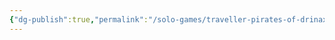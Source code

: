```yaml
---
{"dg-publish":true,"permalink":"/solo-games/traveller-pirates-of-drinax/play/p-cs/irthur-excalidraw/","tags":["excalidraw"],"noteIcon":""}
---
```

<style> .container {font-family: sans-serif; text-align: center;} .button-wrapper button {z-index: 1;height: 40px; width: 100px; margin: 10px;padding: 5px;} .excalidraw .App-menu_top .buttonList { display: flex;} .excalidraw-wrapper { height: 800px; margin: 50px; position: relative;} :root[dir="ltr"] .excalidraw .layer-ui__wrapper .zen-mode-transition.App-menu_bottom--transition-left {transform: none;} </style><script src="https://cdn.jsdelivr.net/npm/react@17/umd/react.production.min.js"></script><script src="https://cdn.jsdelivr.net/npm/react-dom@17/umd/react-dom.production.min.js"></script><script type="text/javascript" src="https://cdn.jsdelivr.net/npm/@excalidraw/excalidraw@0/dist/excalidraw.production.min.js"></script><div id="Irthurexcalidraw.md"></div><script>(function(){const InitialData={"type":"excalidraw","version":2,"source":"https://github.com/zsviczian/obsidian-excalidraw-plugin/releases/tag/1.9.19","elements":[{"type":"rectangle","version":526,"versionNonce":344052656,"isDeleted":false,"id":"MQobu23ASqccLXUrmnueG","fillStyle":"hachure","strokeWidth":1,"strokeStyle":"solid","roughness":1,"opacity":100,"angle":0,"x":-795.5264696294273,"y":90.19435231371926,"strokeColor":"#000000","backgroundColor":"transparent","width":1510.3389620848527,"height":1166.9355770213492,"seed":1242041264,"groupIds":["Fd4VKKmpEpAh9Fyl769Uh"],"frameId":null,"roundness":null,"boundElements":[],"updated":1696131377364,"link":null,"locked":true},{"type":"image","version":528,"versionNonce":1274707792,"isDeleted":false,"id":"TSii8gFctTPp3SVXNuYtF","fillStyle":"hachure","strokeWidth":1,"strokeStyle":"solid","roughness":1,"opacity":100,"angle":0,"x":-795.4797084614802,"y":90.15822092138797,"strokeColor":"#000000","backgroundColor":"transparent","width":1510.2454397489578,"height":1167.0078398060127,"seed":2120947120,"groupIds":["Fd4VKKmpEpAh9Fyl769Uh"],"frameId":null,"roundness":null,"boundElements":[],"updated":1696131377364,"link":null,"locked":true,"customData":{"isAnchored":false},"status":"pending","fileId":"c46bb7eec7bd18635e3a1c18c9f3edff8c5d3a58","scale":[1,1]},{"type":"rectangle","version":573,"versionNonce":1115989936,"isDeleted":false,"id":"UFjIYwecq2Lr2SY82wnCj","fillStyle":"hachure","strokeWidth":1,"strokeStyle":"solid","roughness":1,"opacity":100,"angle":0,"x":751.1875075445744,"y":98.40132066493197,"strokeColor":"#000000","backgroundColor":"transparent","width":1510.3389620848527,"height":1166.9355770213492,"seed":98361264,"groupIds":["TS-8BcR8M9VYiYsR8wALy"],"frameId":null,"roundness":null,"boundElements":[],"updated":1696131379042,"link":null,"locked":true},{"type":"image","version":573,"versionNonce":322890576,"isDeleted":false,"id":"zPihIXV60D1joHr61MfXb","fillStyle":"hachure","strokeWidth":1,"strokeStyle":"solid","roughness":1,"opacity":100,"angle":0,"x":751.2342687125222,"y":98.36518927259885,"strokeColor":"#000000","backgroundColor":"transparent","width":1510.2454397489578,"height":1167.0078398060127,"seed":277178800,"groupIds":["TS-8BcR8M9VYiYsR8wALy"],"frameId":null,"roundness":null,"boundElements":[],"updated":1696131379042,"link":null,"locked":true,"customData":{"isAnchored":false},"status":"pending","fileId":"09409eb100f5f6db443d01338fc93c97cd07336b","scale":[1,1]},{"type":"text","version":270,"versionNonce":697147216,"isDeleted":false,"id":"ZxisuJL0","fillStyle":"hachure","strokeWidth":1,"strokeStyle":"solid","roughness":1,"opacity":100,"angle":0,"x":-516.0727707013505,"y":195.61895633445192,"strokeColor":"#1e1e1e","backgroundColor":"transparent","width":81.44000244140625,"height":39.745762160127704,"seed":160215984,"groupIds":[],"frameId":null,"roundness":null,"boundElements":[],"updated":1696131374190,"link":null,"locked":false,"fontSize":31.796609728102162,"fontFamily":1,"text":"Vargr","rawText":"Vargr","textAlign":"left","verticalAlign":"top","containerId":null,"originalText":"Vargr","lineHeight":1.25,"baseline":28},{"type":"text","version":11,"versionNonce":1799173456,"isDeleted":false,"id":"DiiyFSfC","fillStyle":"hachure","strokeWidth":1,"strokeStyle":"solid","roughness":1,"opacity":100,"angle":0,"x":-719.904796608155,"y":130.02085566072083,"strokeColor":"#1e1e1e","backgroundColor":"transparent","width":10.760000228881836,"height":25,"seed":924499376,"groupIds":[],"frameId":null,"roundness":null,"boundElements":[],"updated":1696131374190,"link":null,"locked":false,"fontSize":20,"fontFamily":1,"text":"7","rawText":"7","textAlign":"left","verticalAlign":"top","containerId":null,"originalText":"7","lineHeight":1.25,"baseline":17},{"type":"text","version":16,"versionNonce":1049234256,"isDeleted":false,"id":"ZsaTnnIU","fillStyle":"hachure","strokeWidth":1,"strokeStyle":"solid","roughness":1,"opacity":100,"angle":0,"x":-716.827873531232,"y":225.40547104533698,"strokeColor":"#1e1e1e","backgroundColor":"transparent","width":19.65999984741211,"height":25,"seed":1515685808,"groupIds":[],"frameId":null,"roundness":null,"boundElements":[],"updated":1696131374190,"link":null,"locked":false,"fontSize":20,"fontFamily":1,"text":"12","rawText":"12","textAlign":"left","verticalAlign":"top","containerId":null,"originalText":"12","lineHeight":1.25,"baseline":17},{"type":"text","version":41,"versionNonce":2110529872,"isDeleted":false,"id":"mP72drVR","fillStyle":"hachure","strokeWidth":1,"strokeStyle":"solid","roughness":1,"opacity":100,"angle":0,"x":-716.827873531232,"y":314.6362402761056,"strokeColor":"#1e1e1e","backgroundColor":"transparent","width":10.84000015258789,"height":25,"seed":1332416944,"groupIds":[],"frameId":null,"roundness":null,"boundElements":[],"updated":1696131374190,"link":null,"locked":false,"fontSize":20,"fontFamily":1,"text":"11","rawText":"11","textAlign":"left","verticalAlign":"top","containerId":null,"originalText":"11","lineHeight":1.25,"baseline":17},{"type":"text","version":17,"versionNonce":2019260240,"isDeleted":false,"id":"Eu98FRqp","fillStyle":"hachure","strokeWidth":1,"strokeStyle":"solid","roughness":1,"opacity":100,"angle":0,"x":-715.2894119927705,"y":399.25162489149034,"strokeColor":"#1e1e1e","backgroundColor":"transparent","width":19.65999984741211,"height":25,"seed":763190192,"groupIds":[],"frameId":null,"roundness":null,"boundElements":[],"updated":1696131374190,"link":null,"locked":false,"fontSize":20,"fontFamily":1,"text":"12","rawText":"12","textAlign":"left","verticalAlign":"top","containerId":null,"originalText":"12","lineHeight":1.25,"baseline":17},{"type":"text","version":10,"versionNonce":1385172304,"isDeleted":false,"id":"xKieFt4C","fillStyle":"hachure","strokeWidth":1,"strokeStyle":"solid","roughness":1,"opacity":100,"angle":0,"x":-718.3663350696934,"y":490.0208556607208,"strokeColor":"#1e1e1e","backgroundColor":"transparent","width":12.800000190734863,"height":25,"seed":1723229616,"groupIds":[],"frameId":null,"roundness":null,"boundElements":[],"updated":1696131374190,"link":null,"locked":false,"fontSize":20,"fontFamily":1,"text":"4","rawText":"4","textAlign":"left","verticalAlign":"top","containerId":null,"originalText":"4","lineHeight":1.25,"baseline":17},{"type":"text","version":10,"versionNonce":1707205456,"isDeleted":false,"id":"pi39cJFP","fillStyle":"hachure","strokeWidth":1,"strokeStyle":"solid","roughness":1,"opacity":100,"angle":0,"x":-715.2894119927705,"y":579.2516248914903,"strokeColor":"#1e1e1e","backgroundColor":"transparent","width":10.760000228881836,"height":25,"seed":1748905904,"groupIds":[],"frameId":null,"roundness":null,"boundElements":[],"updated":1696131374190,"link":null,"locked":false,"fontSize":20,"fontFamily":1,"text":"7","rawText":"7","textAlign":"left","verticalAlign":"top","containerId":null,"originalText":"7","lineHeight":1.25,"baseline":17},{"type":"text","version":15,"versionNonce":541653328,"isDeleted":false,"id":"MEMWodS0","fillStyle":"hachure","strokeWidth":1,"strokeStyle":"solid","roughness":1,"opacity":100,"angle":0,"x":-664.5201812235396,"y":139.25162489149034,"strokeColor":"#1e1e1e","backgroundColor":"transparent","width":13.760000228881836,"height":25,"seed":977058224,"groupIds":[],"frameId":null,"roundness":null,"boundElements":[],"updated":1696131374190,"link":null,"locked":false,"fontSize":20,"fontFamily":1,"text":"0","rawText":"0","textAlign":"left","verticalAlign":"top","containerId":null,"originalText":"0","lineHeight":1.25,"baseline":17},{"type":"text","version":14,"versionNonce":1702711120,"isDeleted":false,"id":"5R1X2GAs","fillStyle":"hachure","strokeWidth":1,"strokeStyle":"solid","roughness":1,"opacity":100,"angle":0,"x":-667.5971043004629,"y":225.40547104533698,"strokeColor":"#1e1e1e","backgroundColor":"transparent","width":14.239999771118164,"height":25,"seed":534381488,"groupIds":[],"frameId":null,"roundness":null,"boundElements":[],"updated":1696131374190,"link":null,"locked":false,"fontSize":20,"fontFamily":1,"text":"2","rawText":"2","textAlign":"left","verticalAlign":"top","containerId":null,"originalText":"2","lineHeight":1.25,"baseline":17},{"type":"text","version":13,"versionNonce":1840702800,"isDeleted":false,"id":"zgZ58wz5","fillStyle":"hachure","strokeWidth":1,"strokeStyle":"solid","roughness":1,"opacity":100,"angle":0,"x":-661.4432581466167,"y":319.25162489149034,"strokeColor":"#1e1e1e","backgroundColor":"transparent","width":5.420000076293945,"height":25,"seed":926813616,"groupIds":[],"frameId":null,"roundness":null,"boundElements":[],"updated":1696131374190,"link":null,"locked":false,"fontSize":20,"fontFamily":1,"text":"1","rawText":"1","textAlign":"left","verticalAlign":"top","containerId":null,"originalText":"1","lineHeight":1.25,"baseline":17},{"type":"text","version":19,"versionNonce":642628432,"isDeleted":false,"id":"qp8m6QlG","fillStyle":"hachure","strokeWidth":1,"strokeStyle":"solid","roughness":1,"opacity":100,"angle":0,"x":-661.4432581466165,"y":402.3285479684132,"strokeColor":"#1e1e1e","backgroundColor":"transparent","width":14.239999771118164,"height":25,"seed":428922800,"groupIds":[],"frameId":null,"roundness":null,"boundElements":[],"updated":1696131374190,"link":null,"locked":false,"fontSize":20,"fontFamily":1,"text":"2","rawText":"2","textAlign":"left","verticalAlign":"top","containerId":null,"originalText":"2","lineHeight":1.25,"baseline":17},{"type":"text","version":18,"versionNonce":295293264,"isDeleted":false,"id":"mgNWnTUC","fillStyle":"hachure","strokeWidth":1,"strokeStyle":"solid","roughness":1,"opacity":100,"angle":0,"x":-666.0586427620012,"y":496.17470181456747,"strokeColor":"#1e1e1e","backgroundColor":"transparent","width":13.640000343322754,"height":25,"seed":2063229360,"groupIds":[],"frameId":null,"roundness":null,"boundElements":[],"updated":1696131374190,"link":null,"locked":false,"fontSize":20,"fontFamily":1,"text":"-1","rawText":"-1","textAlign":"left","verticalAlign":"top","containerId":null,"originalText":"-1","lineHeight":1.25,"baseline":17},{"type":"text","version":10,"versionNonce":653469520,"isDeleted":false,"id":"sSrPI10f","fillStyle":"hachure","strokeWidth":1,"strokeStyle":"solid","roughness":1,"opacity":100,"angle":0,"x":-661.4432581466167,"y":586.943932583798,"strokeColor":"#1e1e1e","backgroundColor":"transparent","width":13.760000228881836,"height":25,"seed":1252174768,"groupIds":[],"frameId":null,"roundness":null,"boundElements":[],"updated":1696131374190,"link":null,"locked":false,"fontSize":20,"fontFamily":1,"text":"0","rawText":"0","textAlign":"left","verticalAlign":"top","containerId":null,"originalText":"0","lineHeight":1.25,"baseline":17},{"type":"text","version":15,"versionNonce":850509136,"isDeleted":false,"id":"na2BBQtR","fillStyle":"hachure","strokeWidth":1,"strokeStyle":"solid","roughness":1,"opacity":100,"angle":0,"x":-72.21248891584696,"y":1082.3285479684141,"strokeColor":"#1e1e1e","backgroundColor":"transparent","width":5.420000076293945,"height":25,"seed":1387378096,"groupIds":[],"frameId":null,"roundness":null,"boundElements":[],"updated":1696131374190,"link":null,"locked":false,"fontSize":20,"fontFamily":1,"text":"1","rawText":"1","textAlign":"left","verticalAlign":"top","containerId":null,"originalText":"1","lineHeight":1.25,"baseline":17},{"type":"text","version":23,"versionNonce":908956496,"isDeleted":false,"id":"Dwff8Xl9","fillStyle":"hachure","strokeWidth":1,"strokeStyle":"solid","roughness":1,"opacity":100,"angle":0,"x":-447.5971043004622,"y":780.7900864299522,"strokeColor":"#1e1e1e","backgroundColor":"transparent","width":5.420000076293945,"height":25,"seed":1481605040,"groupIds":[],"frameId":null,"roundness":null,"boundElements":[],"updated":1696131374190,"link":null,"locked":false,"fontSize":20,"fontFamily":1,"text":"1","rawText":"1","textAlign":"left","verticalAlign":"top","containerId":null,"originalText":"1","lineHeight":1.25,"baseline":17},{"type":"text","version":38,"versionNonce":1203677520,"isDeleted":false,"id":"DPn5tRT8","fillStyle":"hachure","strokeWidth":1,"strokeStyle":"solid","roughness":1,"opacity":100,"angle":0,"x":-542.9817196850777,"y":782.3285479684132,"strokeColor":"#1e1e1e","backgroundColor":"transparent","width":74.20000457763672,"height":25,"seed":1000606128,"groupIds":[],"frameId":null,"roundness":null,"boundElements":[],"updated":1696131374190,"link":null,"locked":false,"fontSize":20,"fontFamily":1,"text":"General","rawText":"General","textAlign":"left","verticalAlign":"top","containerId":null,"originalText":"General","lineHeight":1.25,"baseline":17},{"type":"text","version":33,"versionNonce":1924988752,"isDeleted":false,"id":"IiEaNG7T","fillStyle":"hachure","strokeWidth":1,"strokeStyle":"solid","roughness":1,"opacity":100,"angle":0,"x":-12.212488915846961,"y":519.2516248914903,"strokeColor":"#1e1e1e","backgroundColor":"transparent","width":217.21998596191406,"height":25,"seed":399987632,"groupIds":[],"frameId":null,"roundness":null,"boundElements":[],"updated":1696131374190,"link":null,"locked":false,"fontSize":20,"fontFamily":1,"text":"Bite (Melee (natural))","rawText":"Bite (Melee (natural))","textAlign":"left","verticalAlign":"top","containerId":null,"originalText":"Bite (Melee (natural))","lineHeight":1.25,"baseline":17},{"type":"text","version":13,"versionNonce":394302800,"isDeleted":false,"id":"nB2Wo6Us","fillStyle":"hachure","strokeWidth":1,"strokeStyle":"solid","roughness":1,"opacity":100,"angle":0,"x":410.86443416107625,"y":522.3285479684132,"strokeColor":"#1e1e1e","backgroundColor":"transparent","width":38.94000244140625,"height":25,"seed":1662082480,"groupIds":[],"frameId":null,"roundness":null,"boundElements":[],"updated":1696131374190,"link":null,"locked":false,"fontSize":20,"fontFamily":1,"text":"1D+1","rawText":"1D+1","textAlign":"left","verticalAlign":"top","containerId":null,"originalText":"1D+1","lineHeight":1.25,"baseline":17},{"type":"text","version":167,"versionNonce":1264675664,"isDeleted":false,"id":"Z9DHVh4G","fillStyle":"hachure","strokeWidth":1,"strokeStyle":"solid","roughness":1,"opacity":100,"angle":0,"x":784.1853828352052,"y":163.67470181456747,"strokeColor":"#1e1e1e","backgroundColor":"transparent","width":471.8199768066406,"height":50,"seed":242886576,"groupIds":[],"frameId":null,"roundness":null,"boundElements":[],"updated":1696131374190,"link":null,"locked":false,"fontSize":20,"fontFamily":1,"text":"Heightened Senses: DM+1 to Recon and Survival.\nIn Darkness, vision checks DM-1","rawText":"Heightened Senses: DM+1 to Recon and Survival.\nIn Darkness, vision checks DM-1","textAlign":"left","verticalAlign":"top","containerId":null,"originalText":"Heightened Senses: DM+1 to Recon and Survival.\nIn Darkness, vision checks DM-1","lineHeight":1.25,"baseline":42},{"type":"text","version":21,"versionNonce":951550288,"isDeleted":false,"id":"kPCC6WzS","fillStyle":"hachure","strokeWidth":1,"strokeStyle":"solid","roughness":1,"opacity":100,"angle":0,"x":-136.82787353123967,"y":150.0208556607181,"strokeColor":"#1e1e1e","backgroundColor":"transparent","width":27.040000915527344,"height":25,"seed":641315248,"groupIds":[],"frameId":null,"roundness":null,"boundElements":[],"updated":1696131374190,"link":null,"locked":false,"fontSize":20,"fontFamily":1,"text":"42","rawText":"42","textAlign":"left","verticalAlign":"top","containerId":null,"originalText":"42","lineHeight":1.25,"baseline":17},{"type":"text","version":26,"versionNonce":2128271184,"isDeleted":false,"id":"KOPR2EzA","fillStyle":"hachure","strokeWidth":1,"strokeStyle":"solid","roughness":1,"opacity":100,"angle":0,"x":-199.90479660816277,"y":231.55931719918,"strokeColor":"#1e1e1e","backgroundColor":"transparent","width":132.52000427246094,"height":25,"seed":1903688624,"groupIds":[],"frameId":null,"roundness":null,"boundElements":[],"updated":1696131374190,"link":null,"locked":false,"fontSize":20,"fontFamily":1,"text":"A Vargr world","rawText":"A Vargr world","textAlign":"left","verticalAlign":"top","containerId":null,"originalText":"A Vargr world","lineHeight":1.25,"baseline":17},{"type":"text","version":2098,"versionNonce":304311632,"isDeleted":false,"id":"GTikJ9fT","fillStyle":"hachure","strokeWidth":1,"strokeStyle":"solid","roughness":1,"opacity":100,"angle":0,"x":1540.101573199139,"y":777.7114103164436,"strokeColor":"#1e1e1e","backgroundColor":"transparent","width":705.7049560546875,"height":454.7418269682911,"seed":308086192,"groupIds":[],"frameId":null,"roundness":null,"boundElements":[],"updated":1696131374190,"link":null,"locked":false,"fontSize":14.551738462985314,"fontFamily":1,"text":"Term 1: Failed Marines Academy. Become Merchant Free Trader.\n    Survival Fail. Lost everything on bad investment. Keep Benefit roll.\n    Muster out: Blade.\nTerm 2: Retry Marines Academy. Failed again. Retry Merchant Free Trader.\n    Qualification fail.\n    Draft: Army Support.\n    Survival Success. Given special assignment in unit. DM+1 on one Benefit roll.\n    Commission: Failed.\nTerm 3: \n    Survival Success. \n    Adv Success.\n    Event: Resisted fighting until reinforcements arrive. DM+2 next Adv.\nTerm 4:\n    Survival Success.\n    Adv Success. Assigned to urban war, gained Stealth 1\n    Aging success.\nTerm 5:\n    Survival Success. \n    Adv Success. Assigned to ground war. Failed check, got nothing, only fictional injury.\n    Aging: Success.\nTerm 6:\n    Survival Success.\n    Adv Success. Given advanced training, failed.\nPension achieved!\nMuster out: 5+2 Benefit rolls. 20k, Armour, Weapon, Cybernetic Implant, INT+1, Armour, END+1","rawText":"Term 1: Failed Marines Academy. Become Merchant Free Trader.\n    Survival Fail. Lost everything on bad investment. Keep Benefit roll.\n    Muster out: Blade.\nTerm 2: Retry Marines Academy. Failed again. Retry Merchant Free Trader.\n    Qualification fail.\n    Draft: Army Support.\n    Survival Success. Given special assignment in unit. DM+1 on one Benefit roll.\n    Commission: Failed.\nTerm 3: \n    Survival Success. \n    Adv Success.\n    Event: Resisted fighting until reinforcements arrive. DM+2 next Adv.\nTerm 4:\n    Survival Success.\n    Adv Success. Assigned to urban war, gained Stealth 1\n    Aging success.\nTerm 5:\n    Survival Success. \n    Adv Success. Assigned to ground war. Failed check, got nothing, only fictional injury.\n    Aging: Success.\nTerm 6:\n    Survival Success.\n    Adv Success. Given advanced training, failed.\nPension achieved!\nMuster out: 5+2 Benefit rolls. 20k, Armour, Weapon, Cybernetic Implant, INT+1, Armour, END+1","textAlign":"left","verticalAlign":"top","containerId":null,"originalText":"Term 1: Failed Marines Academy. Become Merchant Free Trader.\n    Survival Fail. Lost everything on bad investment. Keep Benefit roll.\n    Muster out: Blade.\nTerm 2: Retry Marines Academy. Failed again. Retry Merchant Free Trader.\n    Qualification fail.\n    Draft: Army Support.\n    Survival Success. Given special assignment in unit. DM+1 on one Benefit roll.\n    Commission: Failed.\nTerm 3: \n    Survival Success. \n    Adv Success.\n    Event: Resisted fighting until reinforcements arrive. DM+2 next Adv.\nTerm 4:\n    Survival Success.\n    Adv Success. Assigned to urban war, gained Stealth 1\n    Aging success.\nTerm 5:\n    Survival Success. \n    Adv Success. Assigned to ground war. Failed check, got nothing, only fictional injury.\n    Aging: Success.\nTerm 6:\n    Survival Success.\n    Adv Success. Given advanced training, failed.\nPension achieved!\nMuster out: 5+2 Benefit rolls. 20k, Armour, Weapon, Cybernetic Implant, INT+1, Armour, END+1","lineHeight":1.25,"baseline":445},{"type":"text","version":126,"versionNonce":468271952,"isDeleted":false,"id":"72w4xlh0","fillStyle":"hachure","strokeWidth":1,"strokeStyle":"solid","roughness":1,"opacity":100,"angle":0,"x":-596.7114844001148,"y":396.0583126834367,"strokeColor":"#1e1e1e","backgroundColor":"transparent","width":219.66001892089844,"height":25,"seed":638635952,"groupIds":[],"frameId":null,"roundness":null,"boundElements":[],"updated":1696131374190,"link":null,"locked":false,"fontSize":20,"fontFamily":1,"text":"Merchant Free Trader","rawText":"Merchant Free Trader","textAlign":"left","verticalAlign":"top","containerId":null,"originalText":"Merchant Free Trader","lineHeight":1.25,"baseline":17},{"type":"text","version":10,"versionNonce":1518623056,"isDeleted":false,"id":"DxUezQZp","fillStyle":"hachure","strokeWidth":1,"strokeStyle":"solid","roughness":1,"opacity":100,"angle":0,"x":-286.0586427620058,"y":399.25162489148215,"strokeColor":"#1e1e1e","backgroundColor":"transparent","width":5.420000076293945,"height":25,"seed":1689999792,"groupIds":[],"frameId":null,"roundness":null,"boundElements":[],"updated":1696131374190,"link":null,"locked":false,"fontSize":20,"fontFamily":1,"text":"1","rawText":"1","textAlign":"left","verticalAlign":"top","containerId":null,"originalText":"1","lineHeight":1.25,"baseline":17},{"type":"text","version":21,"versionNonce":21802832,"isDeleted":false,"id":"qnatK9EK","fillStyle":"hachure","strokeWidth":1,"strokeStyle":"solid","roughness":1,"opacity":100,"angle":0,"x":-216.8278735312365,"y":397.71316335302026,"strokeColor":"#1e1e1e","backgroundColor":"transparent","width":13.760000228881836,"height":25,"seed":1099211696,"groupIds":[],"frameId":null,"roundness":null,"boundElements":[],"updated":1696131374190,"link":null,"locked":false,"fontSize":20,"fontFamily":1,"text":"0","rawText":"0","textAlign":"left","verticalAlign":"top","containerId":null,"originalText":"0","lineHeight":1.25,"baseline":17},{"type":"text","version":10,"versionNonce":412763472,"isDeleted":false,"id":"JTaAGbMn","fillStyle":"hachure","strokeWidth":1,"strokeStyle":"solid","roughness":1,"opacity":100,"angle":0,"x":-446.058642762006,"y":1062.3285479684014,"strokeColor":"#1e1e1e","backgroundColor":"transparent","width":5.420000076293945,"height":25,"seed":177515952,"groupIds":[],"frameId":null,"roundness":null,"boundElements":[],"updated":1696131374190,"link":null,"locked":false,"fontSize":20,"fontFamily":1,"text":"1","rawText":"1","textAlign":"left","verticalAlign":"top","containerId":null,"originalText":"1","lineHeight":1.25,"baseline":17},{"type":"text","version":39,"versionNonce":1573198672,"isDeleted":false,"id":"AVNMRTE3","fillStyle":"hachure","strokeWidth":1,"strokeStyle":"solid","roughness":1,"opacity":100,"angle":0,"x":-572.2124889158522,"y":1059.2516248914785,"strokeColor":"#1e1e1e","backgroundColor":"transparent","width":94.58999633789062,"height":21.92307692307586,"seed":152270768,"groupIds":[],"frameId":null,"roundness":null,"boundElements":[],"updated":1696131374190,"link":null,"locked":false,"fontSize":17.538461538460687,"fontFamily":1,"text":"Hovercraft","rawText":"Hovercraft","textAlign":"left","verticalAlign":"top","containerId":null,"originalText":"Hovercraft","lineHeight":1.25,"baseline":15},{"type":"text","version":25,"versionNonce":589640016,"isDeleted":false,"id":"qeP0Zl0G","fillStyle":"hachure","strokeWidth":1,"strokeStyle":"solid","roughness":1,"opacity":100,"angle":0,"x":-566.058642762006,"y":1036.1747018145547,"strokeColor":"#1e1e1e","backgroundColor":"transparent","width":74.20000457763672,"height":25,"seed":556335536,"groupIds":[],"frameId":null,"roundness":null,"boundElements":[],"updated":1696131374190,"link":null,"locked":false,"fontSize":20,"fontFamily":1,"text":"Geenral","rawText":"Geenral","textAlign":"left","verticalAlign":"top","containerId":null,"originalText":"Geenral","lineHeight":1.25,"baseline":17},{"type":"text","version":20,"versionNonce":806520656,"isDeleted":false,"id":"vluSmHTh","fillStyle":"hachure","strokeWidth":1,"strokeStyle":"solid","roughness":1,"opacity":100,"angle":0,"x":-452.2124889158522,"y":1034.6362402760938,"strokeColor":"#1e1e1e","backgroundColor":"transparent","width":13.760000228881836,"height":25,"seed":1912425392,"groupIds":[],"frameId":null,"roundness":null,"boundElements":[],"updated":1696131374190,"link":null,"locked":false,"fontSize":20,"fontFamily":1,"text":"0","rawText":"0","textAlign":"left","verticalAlign":"top","containerId":null,"originalText":"0","lineHeight":1.25,"baseline":17},{"type":"text","version":15,"versionNonce":551886160,"isDeleted":false,"id":"jafPcCVP","fillStyle":"hachure","strokeWidth":1,"strokeStyle":"solid","roughness":1,"opacity":100,"angle":0,"x":-441.44325814662125,"y":945.4054710453242,"strokeColor":"#1e1e1e","backgroundColor":"transparent","width":5.420000076293945,"height":25,"seed":1975014832,"groupIds":[],"frameId":null,"roundness":null,"boundElements":[],"updated":1696131374190,"link":null,"locked":false,"fontSize":20,"fontFamily":1,"text":"1","rawText":"1","textAlign":"left","verticalAlign":"top","containerId":null,"originalText":"1","lineHeight":1.25,"baseline":17},{"type":"text","version":10,"versionNonce":1190458192,"isDeleted":false,"id":"KX2MaIDk","fillStyle":"hachure","strokeWidth":1,"strokeStyle":"solid","roughness":1,"opacity":100,"angle":0,"x":-75.28941199277529,"y":971.55931719917,"strokeColor":"#1e1e1e","backgroundColor":"transparent","width":5.420000076293945,"height":25,"seed":562175920,"groupIds":[],"frameId":null,"roundness":null,"boundElements":[],"updated":1696131374190,"link":null,"locked":false,"fontSize":20,"fontFamily":1,"text":"1","rawText":"1","textAlign":"left","verticalAlign":"top","containerId":null,"originalText":"1","lineHeight":1.25,"baseline":17},{"type":"text","version":15,"versionNonce":144312656,"isDeleted":false,"id":"0pArrdBq","fillStyle":"hachure","strokeWidth":1,"strokeStyle":"solid","roughness":1,"opacity":100,"angle":0,"x":-449.1355658389291,"y":1083.8670095068633,"strokeColor":"#1e1e1e","backgroundColor":"transparent","width":13.760000228881836,"height":25,"seed":92449200,"groupIds":[],"frameId":null,"roundness":null,"boundElements":[],"updated":1696131374190,"link":null,"locked":false,"fontSize":20,"fontFamily":1,"text":"0","rawText":"0","textAlign":"left","verticalAlign":"top","containerId":null,"originalText":"0","lineHeight":1.25,"baseline":17},{"type":"text","version":13,"versionNonce":1093427024,"isDeleted":false,"id":"v7afVKSC","fillStyle":"hachure","strokeWidth":1,"strokeStyle":"solid","roughness":1,"opacity":100,"angle":0,"x":-441.44325814662125,"y":1110.020855660709,"strokeColor":"#1e1e1e","backgroundColor":"transparent","width":5.420000076293945,"height":25,"seed":1826747312,"groupIds":[],"frameId":null,"roundness":null,"boundElements":[],"updated":1696131374190,"link":null,"locked":false,"fontSize":20,"fontFamily":1,"text":"1","rawText":"1","textAlign":"left","verticalAlign":"top","containerId":null,"originalText":"1","lineHeight":1.25,"baseline":17},{"type":"text","version":27,"versionNonce":553907536,"isDeleted":false,"id":"7Mk5mwWY","fillStyle":"hachure","strokeWidth":1,"strokeStyle":"solid","roughness":1,"opacity":100,"angle":0,"x":-529.1355658389289,"y":1083.8670095068633,"strokeColor":"#1e1e1e","backgroundColor":"transparent","width":66.77999877929688,"height":22.408250419703958,"seed":2110258608,"groupIds":[],"frameId":null,"roundness":null,"boundElements":[],"updated":1696131374190,"link":null,"locked":false,"fontSize":17.926600335763165,"fontFamily":1,"text":"General","rawText":"General","textAlign":"left","verticalAlign":"top","containerId":null,"originalText":"General","lineHeight":1.25,"baseline":15},{"type":"text","version":24,"versionNonce":226020176,"isDeleted":false,"id":"GlmEDOev","fillStyle":"hachure","strokeWidth":1,"strokeStyle":"solid","roughness":1,"opacity":100,"angle":0,"x":-253.75095045431385,"y":1197.7131633530166,"strokeColor":"#1e1e1e","backgroundColor":"transparent","width":5.420000076293945,"height":25,"seed":1499252656,"groupIds":[],"frameId":null,"roundness":null,"boundElements":[],"updated":1696131374190,"link":null,"locked":false,"fontSize":20,"fontFamily":1,"text":"1","rawText":"1","textAlign":"left","verticalAlign":"top","containerId":null,"originalText":"1","lineHeight":1.25,"baseline":17},{"type":"text","version":54,"versionNonce":14868816,"isDeleted":false,"id":"czzaBfwz","fillStyle":"hachure","strokeWidth":1,"strokeStyle":"solid","roughness":1,"opacity":100,"angle":0,"x":-167.59710430046744,"y":836.1747018145547,"strokeColor":"#1e1e1e","backgroundColor":"transparent","width":40.810001373291016,"height":13.596301846697521,"seed":1002983856,"groupIds":[],"frameId":null,"roundness":null,"boundElements":[],"updated":1696131374190,"link":null,"locked":false,"fontSize":10.877041477358016,"fontFamily":1,"text":"General","rawText":"General","textAlign":"left","verticalAlign":"top","containerId":null,"originalText":"General","lineHeight":1.25,"baseline":9},{"type":"text","version":10,"versionNonce":1788491600,"isDeleted":false,"id":"hq2iZnkp","fillStyle":"hachure","strokeWidth":1,"strokeStyle":"solid","roughness":1,"opacity":100,"angle":0,"x":-73.75095045431362,"y":833.0977787376319,"strokeColor":"#1e1e1e","backgroundColor":"transparent","width":13.760000228881836,"height":25,"seed":473078704,"groupIds":[],"frameId":null,"roundness":null,"boundElements":[],"updated":1696131374190,"link":null,"locked":false,"fontSize":20,"fontFamily":1,"text":"0","rawText":"0","textAlign":"left","verticalAlign":"top","containerId":null,"originalText":"0","lineHeight":1.25,"baseline":17},{"type":"text","version":39,"versionNonce":251055440,"isDeleted":false,"id":"s9ApktjT","fillStyle":"hachure","strokeWidth":1,"strokeStyle":"solid","roughness":1,"opacity":100,"angle":0,"x":-527.5971043004674,"y":1106.943932583787,"strokeColor":"#1e1e1e","backgroundColor":"transparent","width":59.071998596191406,"height":20.384615384615074,"seed":1287890352,"groupIds":[],"frameId":null,"roundness":null,"boundElements":[],"updated":1696131374190,"link":null,"locked":false,"fontSize":16.307692307692058,"fontFamily":1,"text":"Sensors","rawText":"Sensors","textAlign":"left","verticalAlign":"top","containerId":null,"originalText":"Sensors","lineHeight":1.25,"baseline":14},{"type":"text","version":14,"versionNonce":1733337936,"isDeleted":false,"id":"fQmTv3iI","fillStyle":"hachure","strokeWidth":1,"strokeStyle":"solid","roughness":1,"opacity":100,"angle":0,"x":-10.674027377390757,"y":551.5593171991745,"strokeColor":"#1e1e1e","backgroundColor":"transparent","width":55.459999084472656,"height":25,"seed":446918576,"groupIds":[],"frameId":null,"roundness":null,"boundElements":[],"updated":1696131374190,"link":null,"locked":false,"fontSize":20,"fontFamily":1,"text":"Blade","rawText":"Blade","textAlign":"left","verticalAlign":"top","containerId":null,"originalText":"Blade","lineHeight":1.25,"baseline":17},{"type":"text","version":31,"versionNonce":33536336,"isDeleted":false,"id":"U9GocQCY","fillStyle":"hachure","strokeWidth":1,"strokeStyle":"solid","roughness":1,"opacity":100,"angle":0,"x":-593.7509504543141,"y":434.6362402760974,"strokeColor":"#1e1e1e","backgroundColor":"transparent","width":218.86001586914062,"height":25,"seed":1845098928,"groupIds":[],"frameId":null,"roundness":null,"boundElements":[],"updated":1696131374190,"link":null,"locked":false,"fontSize":20,"fontFamily":1,"text":"Drafted Army Support","rawText":"Drafted Army Support","textAlign":"left","verticalAlign":"top","containerId":null,"originalText":"Drafted Army Support","lineHeight":1.25,"baseline":17},{"type":"text","version":11,"versionNonce":1650200400,"isDeleted":false,"id":"1JuVLLkG","fillStyle":"hachure","strokeWidth":1,"strokeStyle":"solid","roughness":1,"opacity":100,"angle":0,"x":-287.597104300468,"y":434.6362402760974,"strokeColor":"#1e1e1e","backgroundColor":"transparent","width":14.239999771118164,"height":25,"seed":1777288112,"groupIds":[],"frameId":null,"roundness":null,"boundElements":[],"updated":1696131374190,"link":null,"locked":false,"fontSize":20,"fontFamily":1,"text":"2","rawText":"2","textAlign":"left","verticalAlign":"top","containerId":null,"originalText":"2","lineHeight":1.25,"baseline":17},{"type":"text","version":27,"versionNonce":1623041360,"isDeleted":false,"id":"qovwkrnQ","fillStyle":"hachure","strokeWidth":1,"strokeStyle":"solid","roughness":1,"opacity":100,"angle":0,"x":-216.82787353123717,"y":431.55931719917544,"strokeColor":"#1e1e1e","backgroundColor":"transparent","width":13.619999885559082,"height":25,"seed":212553136,"groupIds":[],"frameId":null,"roundness":null,"boundElements":[],"updated":1696131374190,"link":null,"locked":false,"fontSize":20,"fontFamily":1,"text":"3","rawText":"3","textAlign":"left","verticalAlign":"top","containerId":null,"originalText":"3","lineHeight":1.25,"baseline":17},{"type":"text","version":25,"versionNonce":175930192,"isDeleted":false,"id":"AZO9Lr3Q","fillStyle":"hachure","strokeWidth":1,"strokeStyle":"solid","roughness":1,"opacity":100,"angle":0,"x":-524.520181223545,"y":1123.867009506867,"strokeColor":"#1e1e1e","backgroundColor":"transparent","width":60.13999938964844,"height":25,"seed":1331042224,"groupIds":[],"frameId":null,"roundness":null,"boundElements":[],"updated":1696131374190,"link":null,"locked":false,"fontSize":20,"fontFamily":1,"text":"Comms","rawText":"Comms","textAlign":"left","verticalAlign":"top","containerId":null,"originalText":"Comms","lineHeight":1.25,"baseline":17},{"type":"text","version":18,"versionNonce":32543056,"isDeleted":false,"id":"tto3Cdoz","fillStyle":"hachure","strokeWidth":1,"strokeStyle":"solid","roughness":1,"opacity":100,"angle":0,"x":-439.90479660816027,"y":1128.4823941222517,"strokeColor":"#1e1e1e","backgroundColor":"transparent","width":5.420000076293945,"height":25,"seed":1175953840,"groupIds":[],"frameId":null,"roundness":null,"boundElements":[],"updated":1696131374190,"link":null,"locked":false,"fontSize":20,"fontFamily":1,"text":"1","rawText":"1","textAlign":"left","verticalAlign":"top","containerId":null,"originalText":"1","lineHeight":1.25,"baseline":17},{"type":"text","version":13,"versionNonce":1584523088,"isDeleted":false,"id":"xbj0uFsc","fillStyle":"hachure","strokeWidth":1,"strokeStyle":"solid","roughness":1,"opacity":100,"angle":0,"x":-64.52018122354525,"y":739.2516248914785,"strokeColor":"#1e1e1e","backgroundColor":"transparent","width":5.420000076293945,"height":25,"seed":1075309488,"groupIds":[],"frameId":null,"roundness":null,"boundElements":[],"updated":1696131374190,"link":null,"locked":false,"fontSize":20,"fontFamily":1,"text":"1","rawText":"1","textAlign":"left","verticalAlign":"top","containerId":null,"originalText":"1","lineHeight":1.25,"baseline":17},{"type":"text","version":19,"versionNonce":207125840,"isDeleted":false,"id":"cLXCRkjY","fillStyle":"hachure","strokeWidth":1,"strokeStyle":"solid","roughness":1,"opacity":100,"angle":0,"x":-144.52018122354525,"y":739.2516248914785,"strokeColor":"#1e1e1e","backgroundColor":"transparent","width":55.4219970703125,"height":21.923076923076678,"seed":1736373680,"groupIds":[],"frameId":null,"roundness":null,"boundElements":[],"updated":1696131374190,"link":null,"locked":false,"fontSize":17.53846153846134,"fontFamily":1,"text":"Belter","rawText":"Belter","textAlign":"left","verticalAlign":"top","containerId":null,"originalText":"Belter","lineHeight":1.25,"baseline":15},{"type":"text","version":10,"versionNonce":754733904,"isDeleted":false,"id":"ca9v1n24","fillStyle":"hachure","strokeWidth":1,"strokeStyle":"solid","roughness":1,"opacity":100,"angle":0,"x":-244.52018122354548,"y":856.1747018145575,"strokeColor":"#1e1e1e","backgroundColor":"transparent","width":5.420000076293945,"height":25,"seed":1635041200,"groupIds":[],"frameId":null,"roundness":null,"boundElements":[],"updated":1696131374190,"link":null,"locked":false,"fontSize":20,"fontFamily":1,"text":"1","rawText":"1","textAlign":"left","verticalAlign":"top","containerId":null,"originalText":"1","lineHeight":1.25,"baseline":17},{"type":"text","version":20,"versionNonce":1991600464,"isDeleted":false,"id":"ZZeI65Vp","fillStyle":"hachure","strokeWidth":1,"strokeStyle":"solid","roughness":1,"opacity":100,"angle":0,"x":-321.4432581466224,"y":851.5593171991727,"strokeColor":"#1e1e1e","backgroundColor":"transparent","width":61.76000213623047,"height":25,"seed":1847675312,"groupIds":[],"frameId":null,"roundness":null,"boundElements":[],"updated":1696131374190,"link":null,"locked":false,"fontSize":20,"fontFamily":1,"text":"Energy","rawText":"Energy","textAlign":"left","verticalAlign":"top","containerId":null,"originalText":"Energy","lineHeight":1.25,"baseline":17},{"type":"text","version":56,"versionNonce":349945680,"isDeleted":false,"id":"9xEtenGm","fillStyle":"hachure","strokeWidth":1,"strokeStyle":"solid","roughness":1,"opacity":100,"angle":0,"x":-324.6970798864061,"y":828.2900864299413,"strokeColor":"#1e1e1e","backgroundColor":"transparent","width":74.20000457763672,"height":25,"seed":145527728,"groupIds":[],"frameId":null,"roundness":null,"boundElements":[],"updated":1696131374190,"link":null,"locked":false,"fontSize":20,"fontFamily":1,"text":"General","rawText":"General","textAlign":"left","verticalAlign":"top","containerId":null,"originalText":"General","lineHeight":1.25,"baseline":17},{"type":"text","version":17,"versionNonce":130504016,"isDeleted":false,"id":"aGMjytlT","fillStyle":"hachure","strokeWidth":1,"strokeStyle":"solid","roughness":1,"opacity":100,"angle":0,"x":-246.0586427620069,"y":828.4823941222498,"strokeColor":"#1e1e1e","backgroundColor":"transparent","width":13.760000228881836,"height":25,"seed":121544112,"groupIds":[],"frameId":null,"roundness":null,"boundElements":[],"updated":1696131374190,"link":null,"locked":false,"fontSize":20,"fontFamily":1,"text":"0","rawText":"0","textAlign":"left","verticalAlign":"top","containerId":null,"originalText":"0","lineHeight":1.25,"baseline":17},{"type":"text","version":14,"versionNonce":80751440,"isDeleted":false,"id":"qb3Ux3zE","fillStyle":"hachure","strokeWidth":1,"strokeStyle":"solid","roughness":1,"opacity":100,"angle":0,"x":-69.13556583893012,"y":806.9439325837889,"strokeColor":"#1e1e1e","backgroundColor":"transparent","width":5.420000076293945,"height":25,"seed":989816752,"groupIds":[],"frameId":null,"roundness":null,"boundElements":[],"updated":1696131374190,"link":null,"locked":false,"fontSize":20,"fontFamily":1,"text":"1","rawText":"1","textAlign":"left","verticalAlign":"top","containerId":null,"originalText":"1","lineHeight":1.25,"baseline":17},{"type":"text","version":13,"versionNonce":1447969104,"isDeleted":false,"id":"IgMwKycC","fillStyle":"hachure","strokeWidth":1,"strokeStyle":"solid","roughness":1,"opacity":100,"angle":0,"x":-73.75095045431488,"y":946.9439325837925,"strokeColor":"#1e1e1e","backgroundColor":"transparent","width":5.420000076293945,"height":25,"seed":269939120,"groupIds":[],"frameId":null,"roundness":null,"boundElements":[],"updated":1696131374190,"link":null,"locked":false,"fontSize":20,"fontFamily":1,"text":"1","rawText":"1","textAlign":"left","verticalAlign":"top","containerId":null,"originalText":"1","lineHeight":1.25,"baseline":17},{"type":"text","version":22,"versionNonce":999921488,"isDeleted":false,"id":"I8NLFYKo","fillStyle":"hachure","strokeWidth":1,"strokeStyle":"solid","roughness":1,"opacity":100,"angle":0,"x":-246.05864276200714,"y":1102.3285479684114,"strokeColor":"#1e1e1e","backgroundColor":"transparent","width":13.619999885559082,"height":25,"seed":766327728,"groupIds":[],"frameId":null,"roundness":null,"boundElements":[],"updated":1696131374190,"link":null,"locked":false,"fontSize":20,"fontFamily":1,"text":"3","rawText":"3","textAlign":"left","verticalAlign":"top","containerId":null,"originalText":"3","lineHeight":1.25,"baseline":17},{"type":"text","version":13,"versionNonce":1225403728,"isDeleted":false,"id":"YKqZXQJu","fillStyle":"hachure","strokeWidth":1,"strokeStyle":"solid","roughness":1,"opacity":100,"angle":0,"x":-249.13556583893,"y":1059.2516248914885,"strokeColor":"#1e1e1e","backgroundColor":"transparent","width":5.420000076293945,"height":25,"seed":367674800,"groupIds":[],"frameId":null,"roundness":null,"boundElements":[],"updated":1696131374190,"link":null,"locked":false,"fontSize":20,"fontFamily":1,"text":"1","rawText":"1","textAlign":"left","verticalAlign":"top","containerId":null,"originalText":"1","lineHeight":1.25,"baseline":17},{"type":"text","version":10,"versionNonce":1207436112,"isDeleted":false,"id":"iGbkl8wh","fillStyle":"hachure","strokeWidth":1,"strokeStyle":"solid","roughness":1,"opacity":100,"angle":0,"x":-252.21248891585253,"y":671.5593171991727,"strokeColor":"#1e1e1e","backgroundColor":"transparent","width":5.420000076293945,"height":25,"seed":1173753776,"groupIds":[],"frameId":null,"roundness":null,"boundElements":[],"updated":1696131374190,"link":null,"locked":false,"fontSize":20,"fontFamily":1,"text":"1","rawText":"1","textAlign":"left","verticalAlign":"top","containerId":null,"originalText":"1","lineHeight":1.25,"baseline":17},{"type":"text","version":12,"versionNonce":381360464,"isDeleted":false,"id":"3puMvZ8Z","fillStyle":"hachure","strokeWidth":1,"strokeStyle":"solid","roughness":1,"opacity":100,"angle":0,"x":106.24904954568592,"y":156.1747018145611,"strokeColor":"#1e1e1e","backgroundColor":"transparent","width":28.920000076293945,"height":25,"seed":1442355632,"groupIds":[],"frameId":null,"roundness":null,"boundElements":[],"updated":1696131374190,"link":null,"locked":false,"fontSize":20,"fontFamily":1,"text":"10k","rawText":"10k","textAlign":"left","verticalAlign":"top","containerId":null,"originalText":"10k","lineHeight":1.25,"baseline":17},{"type":"text","version":12,"versionNonce":145452880,"isDeleted":false,"id":"Wc3qQGfR","fillStyle":"hachure","strokeWidth":1,"strokeStyle":"solid","roughness":1,"opacity":100,"angle":0,"x":489.32597262260924,"y":156.17470181455928,"strokeColor":"#1e1e1e","backgroundColor":"transparent","width":37.73999786376953,"height":25,"seed":421127088,"groupIds":[],"frameId":null,"roundness":null,"boundElements":[],"updated":1696131374190,"link":null,"locked":false,"fontSize":20,"fontFamily":1,"text":"20k","rawText":"20k","textAlign":"left","verticalAlign":"top","containerId":null,"originalText":"20k","lineHeight":1.25,"baseline":17},{"type":"text","version":51,"versionNonce":1176569168,"isDeleted":false,"id":"TsGCilF6","fillStyle":"hachure","strokeWidth":1,"strokeStyle":"solid","roughness":1,"opacity":100,"angle":0,"x":0.09520339184018667,"y":826.9439325837852,"strokeColor":"#1e1e1e","backgroundColor":"transparent","width":125.54000854492188,"height":25,"seed":1031925168,"groupIds":[],"frameId":null,"roundness":null,"boundElements":[],"updated":1696131374190,"link":null,"locked":false,"fontSize":20,"fontFamily":1,"text":"Skill Augment","rawText":"Skill Augment","textAlign":"left","verticalAlign":"top","containerId":null,"originalText":"Skill Augment","lineHeight":1.25,"baseline":17},{"type":"text","version":129,"versionNonce":745790288,"isDeleted":false,"id":"n2FLemth","fillStyle":"hachure","strokeWidth":1,"strokeStyle":"solid","roughness":1,"opacity":100,"angle":0,"x":-14.897061575858174,"y":315.9823941222471,"strokeColor":"#1e1e1e","backgroundColor":"transparent","width":195.42001342773438,"height":25,"seed":1817753520,"groupIds":[],"frameId":null,"roundness":null,"boundElements":[],"updated":1696131374190,"link":null,"locked":false,"fontSize":20,"fontFamily":1,"text":"2 Armors to choose","rawText":"2 Armors to choose","textAlign":"left","verticalAlign":"top","containerId":null,"originalText":"2 Armors to choose","lineHeight":1.25,"baseline":17},{"type":"text","version":26,"versionNonce":771486032,"isDeleted":false,"id":"1gWi1KTr","fillStyle":"hachure","strokeWidth":1,"strokeStyle":"solid","roughness":1,"opacity":100,"angle":0,"x":-513.7496753084886,"y":149.77735030909434,"strokeColor":"#1e1e1e","backgroundColor":"transparent","width":60.63999938964844,"height":25,"seed":1774600624,"groupIds":[],"frameId":null,"roundness":null,"boundElements":[],"updated":1696131374190,"link":null,"locked":false,"fontSize":20,"fontFamily":1,"text":"Irthur","rawText":"Irthur","textAlign":"left","verticalAlign":"top","containerId":null,"originalText":"Irthur","lineHeight":1.25,"baseline":17},{"type":"text","version":70,"versionNonce":839993168,"isDeleted":false,"id":"Prh9LHrk","fillStyle":"hachure","strokeWidth":1,"strokeStyle":"solid","roughness":1,"opacity":100,"angle":0,"x":790.3674431627995,"y":233.13985113203807,"strokeColor":"#1e1e1e","backgroundColor":"transparent","width":603.1399536132812,"height":25,"seed":888310704,"groupIds":[],"frameId":null,"roundness":null,"boundElements":[],"updated":1696131374190,"link":null,"locked":false,"fontSize":20,"fontFamily":1,"text":"Met Togan while doing urban war on planet he administrated.","rawText":"Met Togan while doing urban war on planet he administrated.","textAlign":"left","verticalAlign":"top","containerId":null,"originalText":"Met Togan while doing urban war on planet he administrated.","lineHeight":1.25,"baseline":17},{"type":"text","version":10,"versionNonce":1963711824,"isDeleted":false,"id":"nPvLHzRY","fillStyle":"hachure","strokeWidth":1,"strokeStyle":"solid","roughness":1,"opacity":100,"angle":0,"x":-436.4152236953619,"y":991.2803202704104,"strokeColor":"#1e1e1e","backgroundColor":"transparent","width":5.420000076293945,"height":25,"seed":671454640,"groupIds":[],"frameId":null,"roundness":null,"boundElements":[],"updated":1696131374190,"link":null,"locked":false,"fontSize":20,"fontFamily":1,"text":"1","rawText":"1","textAlign":"left","verticalAlign":"top","containerId":null,"originalText":"1","lineHeight":1.25,"baseline":17},{"type":"text","version":567,"versionNonce":1749267280,"isDeleted":false,"id":"cHaIOw06","fillStyle":"hachure","strokeWidth":1,"strokeStyle":"solid","roughness":1,"opacity":100,"angle":0,"x":-5.172186204863692,"y":351.3499037070046,"strokeColor":"#1e1e1e","backgroundColor":"transparent","width":155.5399932861328,"height":25,"seed":405233584,"groupIds":[],"frameId":null,"roundness":null,"boundElements":[],"updated":1696131374190,"link":null,"locked":false,"fontSize":20,"fontFamily":1,"text":"Cloth, Advanced","rawText":"Cloth, Advanced","textAlign":"left","verticalAlign":"top","containerId":null,"originalText":"Cloth, Advanced","lineHeight":1.25,"baseline":17},{"type":"text","version":551,"versionNonce":303090000,"isDeleted":false,"id":"4wMOfW7z","fillStyle":"hachure","strokeWidth":1,"strokeStyle":"solid","roughness":1,"opacity":100,"angle":0,"x":316.5470110490045,"y":351.72091196420524,"strokeColor":"#1e1e1e","backgroundColor":"transparent","width":15.300000190734863,"height":25,"seed":1971317168,"groupIds":[],"frameId":null,"roundness":null,"boundElements":[],"updated":1696131374190,"link":null,"locked":false,"fontSize":20,"fontFamily":1,"text":"8","rawText":"8","textAlign":"left","verticalAlign":"top","containerId":null,"originalText":"8","lineHeight":1.25,"baseline":17},{"type":"text","version":611,"versionNonce":1842028368,"isDeleted":false,"id":"Yk3lSJOH","fillStyle":"hachure","strokeWidth":1,"strokeStyle":"solid","roughness":1,"opacity":100,"angle":0,"x":-12.444142732102364,"y":377.0543449761376,"strokeColor":"#1e1e1e","backgroundColor":"transparent","width":95.89999389648438,"height":25,"seed":1798779824,"groupIds":[],"frameId":null,"roundness":null,"boundElements":[],"updated":1696131374190,"link":null,"locked":false,"fontSize":20,"fontFamily":1,"text":"Dispersion","rawText":"Dispersion","textAlign":"left","verticalAlign":"top","containerId":null,"originalText":"Dispersion","lineHeight":1.25,"baseline":17},{"type":"text","version":631,"versionNonce":1271575888,"isDeleted":false,"id":"63kWlex1","fillStyle":"hachure","strokeWidth":1,"strokeStyle":"solid","roughness":1,"opacity":100,"angle":0,"x":297.5600204044565,"y":383.5765744032128,"strokeColor":"#1e1e1e","backgroundColor":"transparent","width":122.37300109863281,"height":11.162258561381435,"seed":2138389936,"groupIds":[],"frameId":null,"roundness":null,"boundElements":[],"updated":1696131374190,"link":null,"locked":false,"fontSize":8.929806849105148,"fontFamily":1,"text":"2 (10 vs fire, laser, energy)","rawText":"2 (10 vs fire, laser, energy)","textAlign":"left","verticalAlign":"top","containerId":null,"originalText":"2 (10 vs fire, laser, energy)","lineHeight":1.25,"baseline":7},{"type":"text","version":552,"versionNonce":828869456,"isDeleted":false,"id":"z67gqq7S","fillStyle":"hachure","strokeWidth":1,"strokeStyle":"solid","roughness":1,"opacity":100,"angle":0,"x":228.21360309844226,"y":376.9804638859828,"strokeColor":"#1e1e1e","backgroundColor":"transparent","width":26.119998931884766,"height":25,"seed":862062512,"groupIds":[],"frameId":null,"roundness":null,"boundElements":[],"updated":1696131374190,"link":null,"locked":false,"fontSize":20,"fontFamily":1,"text":"50","rawText":"50","textAlign":"left","verticalAlign":"top","containerId":null,"originalText":"50","lineHeight":1.25,"baseline":17},{"type":"text","version":40,"versionNonce":955883856,"isDeleted":false,"id":"7iiK9OfS","fillStyle":"hachure","strokeWidth":1,"strokeStyle":"solid","roughness":1,"opacity":100,"angle":0,"x":-7.392212944535004,"y":578.1340120272048,"strokeColor":"#1e1e1e","backgroundColor":"transparent","width":161.24000549316406,"height":25,"seed":589664688,"groupIds":[],"frameId":null,"roundness":null,"boundElements":[],"updated":1696131374190,"link":null,"locked":false,"fontSize":20,"fontFamily":1,"text":"Assault Shotgun","rawText":"Assault Shotgun","textAlign":"left","verticalAlign":"top","containerId":null,"originalText":"Assault Shotgun","lineHeight":1.25,"baseline":17},{"type":"text","version":9,"versionNonce":1910044496,"isDeleted":false,"id":"VGgmwFQg","fillStyle":"hachure","strokeWidth":1,"strokeStyle":"solid","roughness":1,"opacity":100,"angle":0,"x":325.1785354515325,"y":817.1133808413165,"strokeColor":"#1e1e1e","backgroundColor":"transparent","width":19.65999984741211,"height":25,"seed":635952048,"groupIds":[],"frameId":null,"roundness":null,"boundElements":[],"updated":1696131374190,"link":null,"locked":false,"fontSize":20,"fontFamily":1,"text":"12","rawText":"12","textAlign":"left","verticalAlign":"top","containerId":null,"originalText":"12","lineHeight":1.25,"baseline":17},{"type":"text","version":29,"versionNonce":1079872848,"isDeleted":false,"id":"482CyWFO","fillStyle":"hachure","strokeWidth":1,"strokeStyle":"solid","roughness":1,"opacity":100,"angle":0,"x":396.7189112215884,"y":822.9773460683696,"strokeColor":"#1e1e1e","backgroundColor":"transparent","width":69.97999572753906,"height":25,"seed":1842406832,"groupIds":[],"frameId":null,"roundness":null,"boundElements":[],"updated":1696131374190,"link":null,"locked":false,"fontSize":20,"fontFamily":1,"text":"Medic+1","rawText":"Medic+1","textAlign":"left","verticalAlign":"top","containerId":null,"originalText":"Medic+1","lineHeight":1.25,"baseline":17},{"type":"text","version":41,"versionNonce":1038050128,"isDeleted":false,"id":"PZXgZLhP","fillStyle":"hachure","strokeWidth":1,"strokeStyle":"solid","roughness":1,"opacity":100,"angle":0,"x":401.07912717906174,"y":549.1430326665654,"strokeColor":"#1e1e1e","backgroundColor":"transparent","width":29.84000015258789,"height":25,"seed":671657904,"groupIds":[],"frameId":null,"roundness":null,"boundElements":[],"updated":1696131374190,"link":null,"locked":false,"fontSize":20,"fontFamily":1,"text":"2D","rawText":"2D","textAlign":"left","verticalAlign":"top","containerId":null,"originalText":"2D","lineHeight":1.25,"baseline":17},{"type":"text","version":112,"versionNonce":414611792,"isDeleted":false,"id":"adFNW6j5","fillStyle":"hachure","strokeWidth":1,"strokeStyle":"solid","roughness":1,"opacity":100,"angle":0,"x":225.36382489391747,"y":560.2386835614702,"strokeColor":"#1e1e1e","backgroundColor":"transparent","width":5.420000076293945,"height":25,"seed":481769904,"groupIds":[],"frameId":null,"roundness":null,"boundElements":[],"updated":1696131374190,"link":null,"locked":false,"fontSize":20,"fontFamily":1,"text":"1","rawText":"1","textAlign":"left","verticalAlign":"top","containerId":null,"originalText":"1","lineHeight":1.25,"baseline":17},{"type":"text","version":39,"versionNonce":1950011216,"isDeleted":false,"id":"22nx8CPb","fillStyle":"hachure","strokeWidth":1,"strokeStyle":"solid","roughness":1,"opacity":100,"angle":0,"x":221.8030535828118,"y":586.642322030782,"strokeColor":"#1e1e1e","backgroundColor":"transparent","width":12.800000190734863,"height":25,"seed":1325695920,"groupIds":[],"frameId":null,"roundness":null,"boundElements":[],"updated":1696131374190,"link":null,"locked":false,"fontSize":20,"fontFamily":1,"text":"6","rawText":"6","textAlign":"left","verticalAlign":"top","containerId":null,"originalText":"6","lineHeight":1.25,"baseline":17},{"type":"text","version":12,"versionNonce":1220830544,"isDeleted":false,"id":"qspRXEiH","fillStyle":"hachure","strokeWidth":1,"strokeStyle":"solid","roughness":1,"opacity":100,"angle":0,"x":324.57395781044943,"y":583.9935471686408,"strokeColor":"#1e1e1e","backgroundColor":"transparent","width":26.119998931884766,"height":25,"seed":488148400,"groupIds":[],"frameId":null,"roundness":null,"boundElements":[],"updated":1696131374190,"link":null,"locked":false,"fontSize":20,"fontFamily":1,"text":"50","rawText":"50","textAlign":"left","verticalAlign":"top","containerId":null,"originalText":"50","lineHeight":1.25,"baseline":17},{"type":"text","version":10,"versionNonce":1135295312,"isDeleted":false,"id":"MuyPxbRP","fillStyle":"hachure","strokeWidth":1,"strokeStyle":"solid","roughness":1,"opacity":100,"angle":0,"x":403.88628607308294,"y":584.8764721226876,"strokeColor":"#1e1e1e","backgroundColor":"transparent","width":28.400001525878906,"height":25,"seed":1612404656,"groupIds":[],"frameId":null,"roundness":null,"boundElements":[],"updated":1696131374191,"link":null,"locked":false,"fontSize":20,"fontFamily":1,"text":"4D","rawText":"4D","textAlign":"left","verticalAlign":"top","containerId":null,"originalText":"4D","lineHeight":1.25,"baseline":17},{"type":"text","version":6,"versionNonce":658985296,"isDeleted":false,"id":"ZWAHtSBz","fillStyle":"hachure","strokeWidth":1,"strokeStyle":"solid","roughness":1,"opacity":100,"angle":0,"x":599.2743486959789,"y":577.057025404441,"strokeColor":"#1e1e1e","backgroundColor":"transparent","width":27.040000915527344,"height":25,"seed":204792240,"groupIds":[],"frameId":null,"roundness":null,"boundElements":[],"updated":1696131374191,"link":null,"locked":false,"fontSize":20,"fontFamily":1,"text":"24","rawText":"24","textAlign":"left","verticalAlign":"top","containerId":null,"originalText":"24","lineHeight":1.25,"baseline":17}],"appState":{"theme":"light","viewBackgroundColor":"#ffffff","currentItemStrokeColor":"#1e1e1e","currentItemBackgroundColor":"transparent","currentItemFillStyle":"hachure","currentItemStrokeWidth":1,"currentItemStrokeStyle":"solid","currentItemRoughness":1,"currentItemOpacity":100,"currentItemFontFamily":1,"currentItemFontSize":20,"currentItemTextAlign":"left","currentItemStartArrowhead":null,"currentItemEndArrowhead":"arrow","scrollX":1227,"scrollY":1708.9010416666667,"zoom":{"value":0.15000000000000002},"currentItemRoundness":"round","gridSize":null,"gridColor":{"Bold":"#C9C9C9FF","Regular":"#EDEDEDFF"},"currentStrokeOptions":null,"previousGridSize":null,"frameRendering":{"enabled":true,"clip":true,"name":true,"outline":true}},"files":{}};InitialData.scrollToContent=true;App=()=>{const e=React.useRef(null),t=React.useRef(null),[n,i]=React.useState({width:void 0,height:void 0});return React.useEffect(()=>{i({width:t.current.getBoundingClientRect().width,height:t.current.getBoundingClientRect().height});const e=()=>{i({width:t.current.getBoundingClientRect().width,height:t.current.getBoundingClientRect().height})};return window.addEventListener("resize",e),()=>window.removeEventListener("resize",e)},[t]),React.createElement(React.Fragment,null,React.createElement("div",{className:"excalidraw-wrapper",ref:t},React.createElement(ExcalidrawLib.Excalidraw,{ref:e,width:n.width,height:n.height,initialData:InitialData,viewModeEnabled:!0,zenModeEnabled:!0,gridModeEnabled:!1})))},excalidrawWrapper=document.getElementById("Irthurexcalidraw.md");ReactDOM.render(React.createElement(App),excalidrawWrapper);})();</script>
